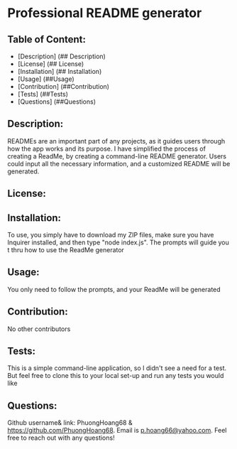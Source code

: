 
  # Professional README generator
  



  ## Table of Content: 
  * [Description] (## Description)
  * [License] (## License)
  * [Installation] (## Installation)
  * [Usage] (##Usage)
  * [Contribution] (##Contribution)
  * [Tests] (##Tests)
  * [Questions] (##Questions)



  ## Description: 
  READMEs are an important part of any projects, as it guides users through how the app works and its purpose. I have simplified the process of creating a ReadMe, by creating a command-line README generator. Users could input all the necessary information, and a customized README will be generated.



  ## License: 
  
  


  ## Installation: 
  To use, you simply have to download my ZIP files, make sure you have Inquirer installed, and then type "node index.js". The prompts will guide you t thru how to use the ReadMe generator



  ## Usage: 
  You only need to follow the prompts, and your ReadMe will be generated



  ## Contribution: 
  No other contributors



  ## Tests: 
  This is a simple command-line application, so I didn't see a need for a test. But feel free to clone this to your local set-up and run any tests you would like


  
  ## Questions: 
  Github username& link: PhuongHoang68 & https://github.com/PhuongHoang68. Email is p.hoang66@yahoo.com. Feel free to reach out with any questions!


